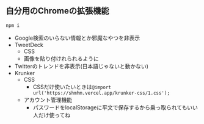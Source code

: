 ## 自分用のChromeの拡張機能
```bash
npm i
```
- Google検索のいらない情報とか邪魔なやつを非表示
- TweetDeck
    - CSS
    - 画像を貼り付けれられるように
- Twitterのトレンドを非表示(日本語じゃないと動かない)
- Krunker
    - CSS
        - CSSだけ使いたいときは`@import url('https://shmhm.vercel.app/krunker-css/1.css');`
    - アカウント管理機能
        - パスワードをlocalStorageに平文で保存するから乗っ取られてもいい人だけ使ってね
